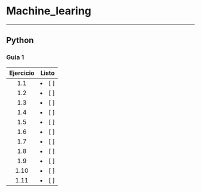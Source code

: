 # Machine_learing

***

## Python
### Guia 1
| Ejercicio | Listo |
| :-: | :-: |
| 1.1 | <li>[ ]</li> |
| 1.2 | <li>[ ]</li> | 
| 1.3 | <li>[ ]</li> | 
| 1.4 | <li>[ ]</li> |
| 1.5 | <li>[ ]</li> |
| 1.6 | <li>[ ]</li> |
| 1.7 | <li>[ ]</li> |
| 1.8 | <li>[ ]</li> |
| 1.9 | <li>[ ]</li> |
| 1.10 | <li>[ ]</li> |
| 1.11 | <li>[ ]</li> |
